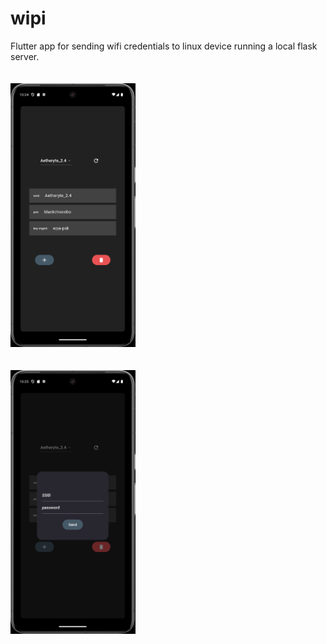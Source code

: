 # wipi

Flutter app for sending wifi credentials to linux device running a local flask server.
<br>
<br>
<br>
<img src="./repo_assets/images/wipiscreenshot.png" width="200"/>
<br>
<br>
<br>
<img src="./repo_assets/images/wipiaddscreenshot.png" width="200"/>

